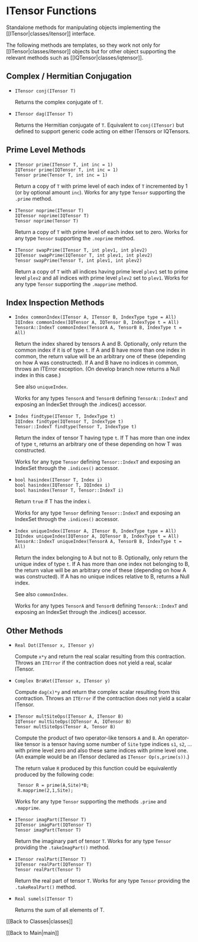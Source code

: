 # ITensor Functions #

Standalone methods for manipulating objects implementing the [[ITensor|classes/itensor]] interface. 

The following methods are templates, so they work not only for [[ITensor|classes/itensor]] objects
but for other object supporting the relevant methods such as [[IQTensor|classes/iqtensor]].

## Complex / Hermitian Conjugation

* `ITensor conj(ITensor T)`

   Returns the complex conjugate of `T`.

* `ITensor dag(ITensor T)`

   Returns the Hermitian conjugate of `T`. Equivalent to `conj(ITensor)`
   but defined to support generic code acting on either ITensors or IQTensors.


## Prime Level Methods

* `ITensor prime(ITensor T, int inc = 1)` <br/>
  `IQTensor prime(IQTensor T, int inc = 1)` <br/>
  `Tensor prime(Tensor T, int inc = 1)` <br/>

   Return a copy of `T` with prime level of each index of `T` incremented by 1 (or by optional amount `inc`).
   Works for any type `Tensor` supporting the `.prime` method.

* `ITensor noprime(ITensor T)` <br/>
  `IQTensor noprime(IQTensor T)` <br/>
  `Tensor noprime(Tensor T)` <br/>

   Return a copy of `T` with prime level of each index set to zero.
   Works for any type `Tensor` supporting the `.noprime` method.

* `ITensor swapPrime(ITensor T, int plev1, int plev2)` <br/>
  `IQTensor swapPrime(IQTensor T, int plev1, int plev2)` <br/>
  `Tensor swapPrime(Tensor T, int plev1, int plev2)` <br/>

   Return a copy of `T` with all indices having prime level `plev1` set to prime level `plev2`
   and all indices with prime level `plev2` set to `plev1`.
   Works for any type `Tensor` supporting the `.mapprime` method.

## Index Inspection Methods

* `Index commonIndex(ITensor A, ITensor B, IndexType type = All)`  <br/>
  `IQIndex commonIndex(IQTensor A, IQTensor B, IndexType t = All)` <br/>
  `TensorA::IndexT commonIndex(TensorA A, TensorB B, IndexType t = All)` 

   Return the index shared by tensors A and B. Optionally, only return the common index if it is of type `t`.
   If A and B have more than one index in common, the return value will be an arbitrary one of these (depending
   on how A was constructed). If A and B have no indices in common, throws an ITError exception. (On develop branch
   now returns a Null index in this case.)

   See also `uniqueIndex`.

   Works for any types `TensorA` and `TensorB` defining `TensorA::IndexT` and exposing an IndexSet through the .indices() accessor.

* `Index findtype(ITensor T, IndexType t)` <br/>
  `IQIndex findtype(IQTensor T, IndexType t)` <br/>
  `Tensor::IndexT findtype(Tensor T, IndexType t)`

   Return the index of tensor T having type `t`. If T has more than one index of type `t`, returns an arbitrary one of these
   depending on how T was constructed.

   Works for any type `Tensor` defining `Tensor::IndexT` and exposing an IndexSet through the `.indices()` accessor.

* `bool hasindex(ITensor T, Index i)` <br/>
  `bool hasindex(IQTensor T, IQIndex i)` <br/>
  `bool hasindex(Tensor T, Tensor::IndexT i)`

   Return `true` if T has the index i.

   Works for any type `Tensor` defining `Tensor::IndexT` and exposing an IndexSet through the `.indices()` accessor.

* `Index uniqueIndex(ITensor A, ITensor B, IndexType type = All)`  <br/>
  `IQIndex uniqueIndex(IQTensor A, IQTensor B, IndexType t = All)` <br/>
  `TensorA::IndexT uniqueIndex(TensorA A, TensorB B, IndexType t = All)` 

   Return the index belonging to A but not to B. Optionally, only return the unique index of type `t`.
   If A has more than one index not belonging to B, the return value will be an arbitrary one of these (depending
   on how A was constructed). If A has no unique indices relative to B, returns a Null index.

   See also `commonIndex`.

   Works for any types `TensorA` and `TensorB` defining `TensorA::IndexT` and exposing an IndexSet through the .indices() accessor.

## Other Methods

* `Real Dot(ITensor x, ITensor y)`

   Compute `x*y` and return the real scalar resulting from this contraction. 
   Throws an `ITError` if the contraction does not yield a real, scalar ITensor.

* `Complex BraKet(ITensor x, ITensor y)`

   Compute `dag(x)*y` and return the complex scalar resulting from this contraction.
   Throws an `ITError` if the contraction does not yield a scalar ITensor.


* `ITensor multSiteOps(ITensor A, ITensor B)` <br/>
  `IQTensor multSiteOps(IQTensor A, IQTensor B)` <br/>
  `Tensor multSiteOps(Tensor A, Tensor B)`

   Compute the product of two operator-like tensors `A` and `B`. An operator-like tensor 
   is a tensor having some number of `Site` type indices `s1`, `s2`, ... with prime level zero and also
   these same indices with prime level one. (An example would be an ITensor declared as `ITensor Op(s,prime(s))`.)

   The return value `R` produced by this function could be equivalently produced by the following code:

       Tensor R = prime(A,Site)*B;
       R.mapprime(2,1,Site);

   Works for any type `Tensor` supporting the methods `.prime` and `.mapprime`.

* `ITensor imagPart(ITensor T)` <br/>
  `IQTensor imagPart(IQTensor T)` <br/>
  `Tensor imagPart(Tensor T)`

   Return the imaginary part of tensor `T`. Works for any type `Tensor` providing the `.takeImagPart()` method.

* `ITensor realPart(ITensor T)` <br/>
  `IQTensor realPart(IQTensor T)` <br/>
  `Tensor realPart(Tensor T)`

   Return the real part of tensor `T`. Works for any type `Tensor` providing the `.takeRealPart()` method.

* `Real sumels(ITensor T)`

   Returns the sum of all elements of T.


[[Back to Classes|classes]]

[[Back to Main|main]]

